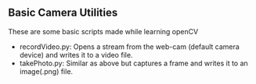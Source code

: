 ## Basic Camera Utilities
These are some basic scripts made while learning openCV

* recordVideo.py: Opens a stream from the web-cam (default camera device) and writes it to a video file.
* takePhoto.py: Similar as above but captures a frame and writes it to an image(.png) file.
